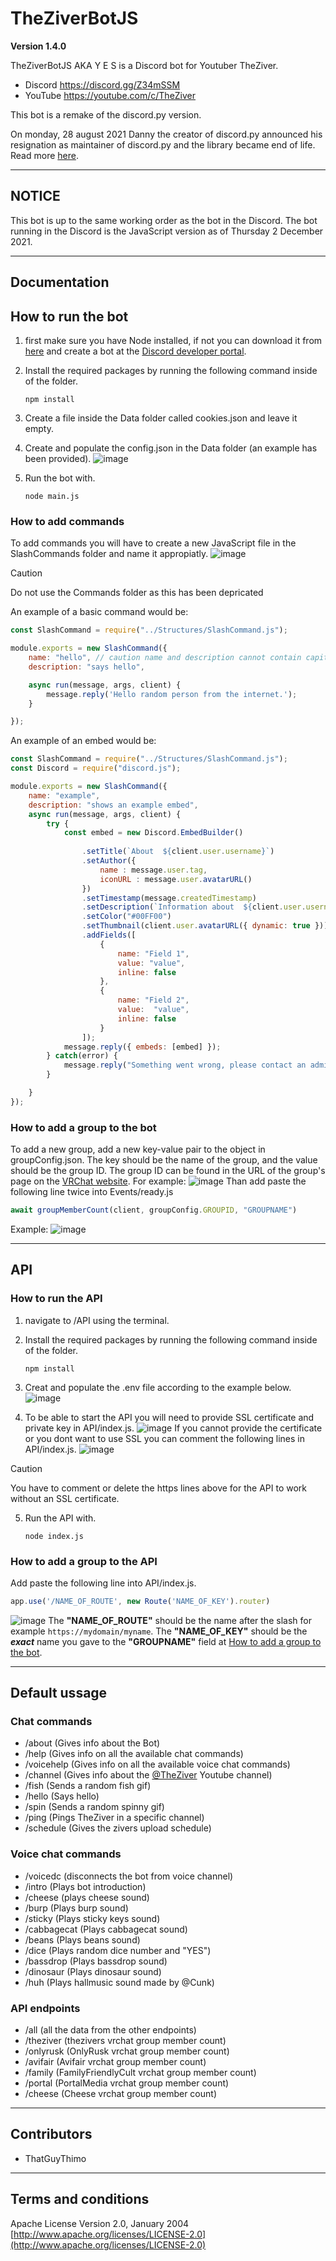 # TheZiverBotJS

**Version 1.4.0**

TheZiverBotJS AKA Y E S is a Discord bot for Youtuber TheZiver.
- Discord https://discord.gg/Z34mSSM
- YouTube https://youtube.com/c/TheZiver

This bot is a remake of the discord.py version.

On monday, 28 august 2021 Danny the creator of discord.py announced his resignation as maintainer of discord.py and the library became end of life.
Read more [here](https://gist.github.com/Rapptz/4a2f62751b9600a31a0d3c78100287f1).

---
## NOTICE

This bot is up to the same working order as the bot in the Discord.
The bot running in the Discord is the JavaScript version as of Thursday 2 December 2021.

---
## Documentation
## How to run the bot
1. first make sure you have Node installed, if not you can download it from [here](https://nodejs.org/en) and create a bot at the [Discord developer portal](https://discord.com/developers/applications).

2. Install the required packages by running the following command inside of the folder.
    ```cli
    npm install
    ```
3. Create a file inside the Data folder called cookies.json and leave it empty.
4. Create and populate the config.json in the Data folder (an example has been provided).
   ![image](/MD/Images/Example-config.jpg)
5. Run the bot with.
   ```cli
   node main.js
   ```
### How to add commands
To add commands you will have to create a new JavaScript file in the SlashCommands folder and name it appropiatly.
![image](/MD/Images/Slashcommands-Structure.jpg)
> [!CAUTION]
> Do not use the Commands folder as this has been depricated

An example of a basic command would be:
```js
const SlashCommand = require("../Structures/SlashCommand.js");

module.exports = new SlashCommand({
    name: "hello", // caution name and description cannot contain capitals
    description: "says hello", 

    async run(message, args, client) {
        message.reply('Hello random person from the internet.');
    }

});
```
An example of an embed would be:
```js
const SlashCommand = require("../Structures/SlashCommand.js");
const Discord = require("discord.js");

module.exports = new SlashCommand({
    name: "example",
    description: "shows an example embed",
    async run(message, args, client) {
        try {
            const embed = new Discord.EmbedBuilder()
    
                .setTitle(`About  ${client.user.username}`)
                .setAuthor({
                    name : message.user.tag,
                    iconURL : message.user.avatarURL()
                })
                .setTimestamp(message.createdTimestamp)
                .setDescription(`Information about  ${client.user.username}`)
                .setColor("#00FF00")
                .setThumbnail(client.user.avatarURL({ dynamic: true }))
                .addFields([
                    {
                        name: "Field 1",
                        value: "value",
                        inline: false
                    },
                    {
                        name: "Field 2",
                        value:  "value",
                        inline: false
                    }
                ]);
            message.reply({ embeds: [embed] });
        } catch(error) {
            message.reply("Something went wrong, please contact an admin for help.")
        } 

    }
});
```

### How to add a group to the bot

To add a new group, add a new key-value pair to the object in groupConfig.json.
The key should be the name of the group, and the value should be the group ID.
The group ID can be found in the URL of the group's page on the [VRChat website](https://vrchat.com). 
For example:
![image](/MD/Images/GroupConfig.json.png)
Than add paste the following line twice into Events/ready.js
```js
await groupMemberCount(client, groupConfig.GROUPID, "GROUPNAME")
```
Example:
![image](/MD/Images/Ready.js.png)

---
## API 
### How to run the API
1. navigate to /API using the terminal.
2. Install the required packages by running the following command inside of the folder.
    ```cli
    npm install
    ```
3. Creat and populate the .env file according to the example below.
   ![image](/MD/Images/Example-APIconfig.jpg)
   
4. To be able to start the API you will need to provide SSL certificate and private key in API/index.js.
   ![image](/MD/Images/Cert-example.JPG)
   If you cannot provide the certificate or you dont want to use SSL you can comment the following lines in API/index.js.
   ![image](/MD/Images/Https-Example.JPG)
> [!CAUTION]
> You have to comment or delete the https lines above for the API to work without an SSL certificate.
5. Run the API with.
   ```cli
   node index.js
   ```


### How to add a group to the API
Add paste the following line into API/index.js.
   ```js
   app.use('/NAME_OF_ROUTE', new Route('NAME_OF_KEY').router)
   ```
   ![image](/MD/Images/API-Router.jpg)
   The **"NAME_OF_ROUTE"** should be the name after the slash for example ```https://mydomain/myname```.
   The **"NAME_OF_KEY"** should be the ***exact*** name you gave to the **"GROUPNAME"** field at [How to add a group to the bot](###How-to-add-a-group-to-the-bot).

---
## Default ussage
### Chat commands

- /about (Gives info about the Bot)
- /help (Gives info on all the available chat commands)
- /voicehelp (Gives info on all the available voice chat commands)
- /channel (Gives info about the [@TheZiver](https://www.youtube.com/@TheZiver) Youtube channel)
- /fish (Sends a random fish gif)
- /hello (Says hello)
- /spin (Sends a random spinny gif)
- /ping (Pings TheZiver in a specific channel)
- /schedule (Gives the zivers upload schedule)

### Voice chat commands

- /voicedc (disconnects the bot from voice channel)
- /intro (Plays bot introduction)
- /cheese (plays cheese sound)
- /burp (Plays burp sound)
- /sticky (Plays sticky keys sound)
- /cabbagecat (Plays cabbagecat sound)
- /beans (Plays beans sound)
- /dice (Plays random dice number and "YES")
- /bassdrop (Plays bassdrop sound)
- /dinosaur (Plays dinosaur sound)
- /huh (Plays hallmusic sound made by @Cunk)

### API endpoints
- /all (all the data from the other endpoints)
- /theziver (thezivers vrchat group member count)
- /onlyrusk (OnlyRusk vrchat group member count)
- /avifair (Avifair vrchat group member count)
- /family (FamilyFriendlyCult vrchat group member count)
- /portal (PortalMedia vrchat group member count)
- /cheese (Cheese vrchat group member count)

---
## Contributors

- ThatGuyThimo

---
## Terms and conditions
Apache License
Version 2.0, January 2004
[http://www.apache.org/licenses/LICENSE-2.0](http://www.apache.org/licenses/LICENSE-2.0)
